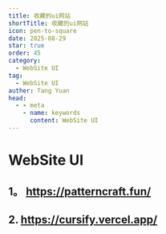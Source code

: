 ```yaml
---
title: 收藏的ui网站
shortTitle: 收藏的ui网站
icon: pen-to-square
date: 2025-08-29
star: true
order: 45
category:
  - WebSite UI
tag: 
  - WebSite UI
auther: Tang Yuan
head:
  - - meta
    - name: keywords
      content: WebSite UI
---
```




# WebSite UI



## 1。 https://patterncraft.fun/


## 2. https://cursify.vercel.app/